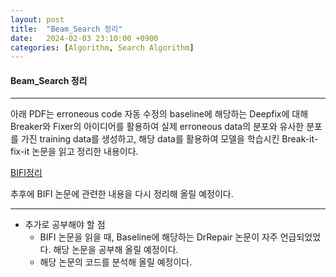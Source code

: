 ```yaml
---
layout: post
title:  "Beam_Search 정리"
date:   2024-02-03 23:10:00 +0900
categories: [Algorithm, Search Algorithm]
---
```

#### Beam_Search 정리

****

아래 PDF는 erroneous code 자동 수정의 baseline에 해당하는 Deepfix에 대해 Breaker와 Fixer의 아이디어를 활용하여 실제 erroneous data의 분포와 유사한 분포를 가진 training data를 생성하고, 해당 data를 활용하여 모델을 학습시킨 Break-it-fix-it 논문을 읽고 정리한 내용이다.

[BIFI정리](../assets/pdf/BIFI_study.pdf)

추후에 BIFI 논문에 관련한 내용을 다시 정리해 올릴 예정이다.

****

* 추가로 공부해야 할 점
  * BIFI 논문을 읽을 때, Baseline에 해당하는 DrRepair 논문이 자주 언급되었었다. 해당 논문을 공부해 올릴 예정이다.
  * 해당 논문의 코드를 분석해 올릴 예정이다.
